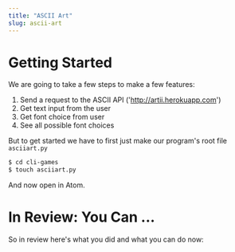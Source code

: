 ```yaml
---
title: "ASCII Art"
slug: ascii-art
---
```



# Getting Started

We are going to take a few steps to make a few features:

1. Send a request to the ASCII API ('http://artii.herokuapp.com')
1. Get text input from the user
1. Get font choice from user
1. See all possible font choices

But to get started we have to first just make our program's root file `asciiart.py`

```bash
$ cd cli-games
$ touch asciiart.py
```

And now open in Atom.



# In Review: You Can ...

So in review here's what you did and what you can do now:

